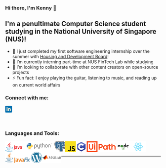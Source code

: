 ### Hi there, I'm Kenny 👋

## I'm a penultimate Computer Science student studying in the National University of Singapore (NUS)!

- 🔭 I just completed my first software engineering internship over the summer with [Housing and Development Board][hdb]!
- 🌱 I’m currently interning part-time at NUS FinTech Lab while studying
- 👯 I’m looking to collaborate with other content creators on open-source projects
- ⚡ Fun fact: I enjoy playing the guitar, listening to music, and reading up on current world affairs

### Connect with me:

[<img alt="kswk | LinkedIn" src="images/linkedin.png" width="22px" />][linkedin]

<br />

### Languages and Tools:

[<img align="left" alt="java" height="35" width="auto" src="images/java.png" />][java]
[<img align="left" alt="java" height="35" width="auto" src="images/python.png" />][python]
[<img align="left" alt="java" height="35" width="auto" src="images/postgresql.png" />][postgresql]
[<img align="left" alt="java" height="35" width="auto" src="images/javascript.png" />][javascript]
[<img align="left" alt="java" height="35" width="auto" src="images/c.png" />][c]
[<img align="left" alt="java" height="35" width="auto" src="images/uipath.png" />][uipath]
[<img align="left" alt="java" height="35" width="auto" src="images/nodejs.png" />][nodejs]
[<img align="left" alt="java" height="35" width="auto" src="images/react.png" />][react]
[<img align="left" alt="java" height="35" width="auto" src="images/javafx.png" />][javafx]
[<img align="left" alt="java" height="35" width="auto" src="images/wordpress.png" />][wordpress]
[<img align="left" alt="java" height="35" width="auto" src="images/matlab.png" />][matlab]

<br />
<br />

---

[hdb]: https://www.hdb.gov.sg/cs/infoweb/homepage
[linkedin]: https://www.linkedin.com/in/kenny-seet-530425136
[java]: https://www.oracle.com/java/
[python]: https://www.python.org/
[postgresql]: https://www.postgresql.org/
[javascript]: https://www.javascript.com/
[c]: https://www.iso.org/standard/74528.html
[uipath]: https://www.uipath.com/
[nodejs]: https://nodejs.org/en/
[react]: https://reactjs.org/
[javafx]: https://openjfx.io/
[wordpress]: https://wordpress.com/
[matlab]: https://www.mathworks.com/products/matlab.html
